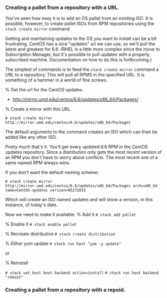 ### Creating a pallet from a repository with a URL.

You've seen how easy it is to add an OS pallet from an existing ISO. It is possible, however, to create pallet ISOs from RPM repositories using the `stack create mirror` command. 

Getting and maintaining updates to the OS you want to install can be a bit frustrating. CentOS has a nice "updates" url we can use, so we'll pull the latest and greatest for 6.6. (RHEL is a little more complex since the move to Subscription Manager, but it's possible to pull updates with a properly subscribed machine. Documentation on how to do this is forthcoming.) 

The simplest of commands is to feed the `stack create mirror` command a URL to a repository. This will pull all RPMS in the specified URL. It is something of a hammer in a world of fine screws. 

% Get the url for the CentOS updates.
- http://mirror.umd.edu/centos/6.6/updates/x86_64/Packages/

% Create a mirror with this URL.

`# stack create mirror http://mirror.umd.edu/centos/6.6/updates/x86_64/Packages`

The default arguments to the command creates an ISO which can then be added like any other ISO.

Pretty much that's it. You'll get every updated 6.6 RPM in the CentOS updates repository. Since a distribution only gets the most recent version of an RPM you don't have to worry about conflicts. The most recent one of a same named RPM always wins. 

If you don't want the default naming scheme:

`# stack create mirror http://mirror.umd.edu/centos/6.6/updates/x86_64/Packages arch=x86_64 name=CentOS-updates version=05272015`

Which will create an ISO named updates and will show a version, in this instance, of today's date.

Now we need to make it available. 
% Add it
`# stack add pallet`

% Enable it
`# stack enable pallet`

% Recreate distribution
`# stack create distribution`

% Either yum update
`# stack run host "yum -y update"`

or

% Reinstall

`# stack set host boot backend action=install`
`# stack run host backend "reboot"` 

### Creating a pallet from a repository with a repoid.
